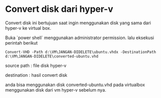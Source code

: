 # Convert disk dari hyper-v

Convert disk ini bertujuan saat ingin menggunakan disk yang sama dari hyper-v ke virtual box.



Buka \`power shell\` menggunakan administrator permission. lalu eksekusi perintah berikut

```
Convert-VHD -Path d:\VM\JANGAN-DIDELETE\ubuntu.vhdx -DestinationPath d:\VM\JANGAN-DIDELETE\converted-ubuntu.vhd
```

source path : file disk hyper-v&#x20;

destination : hasil convert disk&#x20;

anda bisa menggunakan disk converted-ubuntu.vhd pada virtualbox menggunakan disk dari vm hyper-v sebelum nya.
